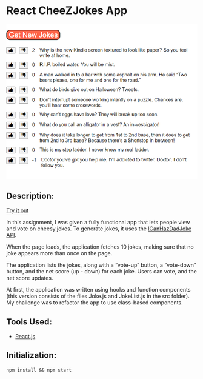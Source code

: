 # React CheeZJokes App

<img src='./public/dad-jokes.png' alt=''>

## Description: 

[Try it out](https://pasha-log.github.io/react-jokes-classes/)

In this assignment, I was given a fully functional app that lets people view and vote on cheesy jokes. To generate jokes, it uses the [ICanHazDadJoke API](https://icanhazdadjoke.com/api).

When the page loads, the application fetches 10 jokes, making sure that no joke appears more than once on the page.

The application lists the jokes, along with a “vote-up” button, a “vote-down” button, and the net score (up - down) for each joke. Users can vote, and the net score updates.

At first, the application was written using hooks and function components (this version consists of the files Joke.js and JokeList.js in the src folder). My challenge was to refactor the app to use class-based components. 

## Tools Used: 

* [React.js](https://reactjs.org/)

## Initialization:

```
npm install && npm start
```
